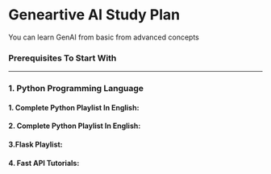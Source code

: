 # Geneartive AI Study Plan

You can learn GenAI from basic from advanced concepts

### Prerequisites To Start With
--------------------------------------------------------------------------------------------------------------------------------------------------------
### 1. Python Programming Language
   #### 1. Complete Python Playlist In English:
   #### 2. Complete Python Playlist In English:
   #### 3.Flask Playlist:
   #### 4. Fast API Tutorials:  


